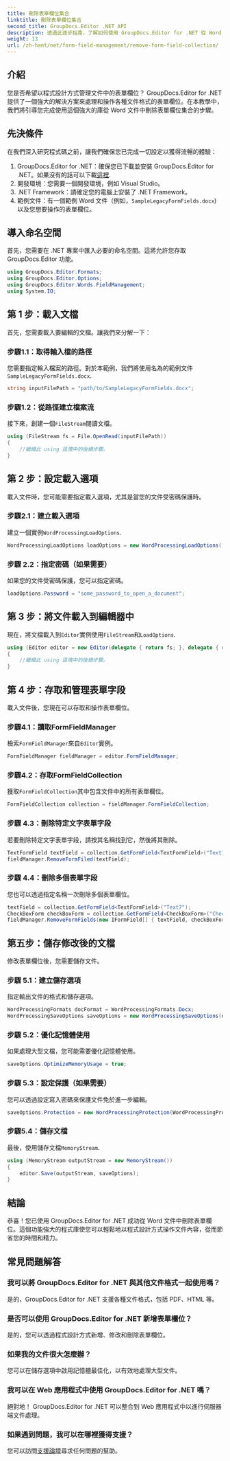 ```yaml
---
title: 刪除表單欄位集合
linktitle: 刪除表單欄位集合
second_title: GroupDocs.Editor .NET API
description: 透過此逐步指南，了解如何使用 GroupDocs.Editor for .NET 從 Word 文件中刪除表單欄位。非常適合開發人員。
weight: 13
url: /zh-hant/net/form-field-management/remove-form-field-collection/
---
```

## 介紹
您是否希望以程式設計方式管理文件中的表單欄位？ GroupDocs.Editor for .NET 提供了一個強大的解決方案來處理和操作各種文件格式的表單欄位。在本教學中，我們將引導您完成使用這個強大的庫從 Word 文件中刪除表單欄位集合的步驟。 
## 先決條件
在我們深入研究程式碼之前，讓我們確保您已完成一切設定以獲得流暢的體驗：
1. GroupDocs.Editor for .NET：確保您已下載並安裝 GroupDocs.Editor for .NET。如果沒有的話可以下載[這裡](https://releases.groupdocs.com/editor/net/).
2. 開發環境：您需要一個開發環境，例如 Visual Studio。
3. .NET Framework：請確定您的電腦上安裝了 .NET Framework。
4. 範例文件：有一個範例 Word 文件（例如，`SampleLegacyFormFields.docx`) 以及您想要操作的表單欄位。

## 導入命名空間
首先，您需要在 .NET 專案中匯入必要的命名空間。這將允許您存取 GroupDocs.Editor 功能。
```csharp
using GroupDocs.Editor.Formats;
using GroupDocs.Editor.Options;
using GroupDocs.Editor.Words.FieldManagement;
using System.IO;
```
## 第 1 步：載入文檔
首先，您需要載入要編輯的文檔。讓我們來分解一下：
### 步驟1.1：取得輸入檔的路徑
您需要指定輸入檔案的路徑。對於本範例，我們將使用名為的範例文件`SampleLegacyFormFields.docx`.
```csharp
string inputFilePath = "path/to/SampleLegacyFormFields.docx";
```
### 步驟1.2：從路徑建立檔案流
接下來，創建一個`FileStream`閱讀文檔。
```csharp
using (FileStream fs = File.OpenRead(inputFilePath))
{
    //繼續此 using 區塊中的後續步驟。
}
```
## 第 2 步：設定載入選項
載入文件時，您可能需要指定載入選項，尤其是當您的文件受密碼保護時。
### 步驟2.1：建立載入選項
建立一個實例`WordProcessingLoadOptions`.
```csharp
WordProcessingLoadOptions loadOptions = new WordProcessingLoadOptions();
```
### 步驟 2.2：指定密碼（如果需要）
如果您的文件受密碼保護，您可以指定密碼。
```csharp
loadOptions.Password = "some_password_to_open_a_document";
```
## 第 3 步：將文件載入到編輯器中
現在，將文檔載入到`Editor`實例使用`FileStream`和`LoadOptions`.
```csharp
using (Editor editor = new Editor(delegate { return fs; }, delegate { return loadOptions; }))
{
    //繼續此 using 區塊中的後續步驟。
}
```
## 第 4 步：存取和管理表單字段
載入文件後，您現在可以存取和操作表單欄位。
### 步驟4.1：讀取FormFieldManager
檢索`FormFieldManager`來自`Editor`實例。
```csharp
FormFieldManager fieldManager = editor.FormFieldManager;
```
### 步驟4.2：存取FormFieldCollection
獲取`FormFieldCollection`其中包含文件中的所有表單欄位。
```csharp
FormFieldCollection collection = fieldManager.FormFieldCollection;
```
### 步驟 4.3：刪除特定文字表單字段
若要刪除特定文字表單字段，請按其名稱找到它，然後將其刪除。
```csharp
TextFormField textField = collection.GetFormField<TextFormField>("Text1");
fieldManager.RemoveFormFiled(textField);
```
### 步驟 4.4：刪除多個表單字段
您也可以透過指定名稱一次刪除多個表單欄位。
```csharp
textField = collection.GetFormField<TextFormField>("Text7");
CheckBoxForm checkBoxForm = collection.GetFormField<CheckBoxForm>("Check2");
fieldManager.RemoveFormFields(new IFormField[] { textField, checkBoxForm });
```
## 第五步：儲存修改後的文檔
修改表單欄位後，您需要儲存文件。
### 步驟 5.1：建立儲存選項
指定輸出文件的格式和儲存選項。
```csharp
WordProcessingFormats docFormat = WordProcessingFormats.Docx;
WordProcessingSaveOptions saveOptions = new WordProcessingSaveOptions(docFormat);
```
### 步驟 5.2：優化記憶體使用
如果處理大型文檔，您可能需要優化記憶體使用。
```csharp
saveOptions.OptimizeMemoryUsage = true;
```
### 步驟 5.3：設定保護（如果需要）
您可以透過設定寫入密碼來保護文件免於進一步編輯。
```csharp
saveOptions.Protection = new WordProcessingProtection(WordProcessingProtectionType.AllowOnlyFormFields, "write_password");
```
### 步驟5.4：儲存文檔
最後，使用儲存文檔`MemoryStream`.
```csharp
using (MemoryStream outputStream = new MemoryStream())
{
    editor.Save(outputStream, saveOptions);
}
```

## 結論
恭喜！您已使用 GroupDocs.Editor for .NET 成功從 Word 文件中刪除表單欄位。這個功能強大的程式庫使您可以輕鬆地以程式設計方式操作文件內容，從而節省您的時間和精力。
## 常見問題解答
### 我可以將 GroupDocs.Editor for .NET 與其他文件格式一起使用嗎？
是的，GroupDocs.Editor for .NET 支援各種文件格式，包括 PDF、HTML 等。
### 是否可以使用 GroupDocs.Editor for .NET 新增表單欄位？
是的，您可以透過程式設計方式新增、修改和刪除表單欄位。
### 如果我的文件很大怎麼辦？
您可以在儲存選項中啟用記憶體最佳化，以有效地處理大型文件。
### 我可以在 Web 應用程式中使用 GroupDocs.Editor for .NET 嗎？
絕對地！ GroupDocs.Editor for .NET 可以整合到 Web 應用程式中以進行伺服器端文件處理。
### 如果遇到問題，我可以在哪裡獲得支援？
您可以訪問[支援論壇](https://forum.groupdocs.com/c/editor/20)尋求任何問題的幫助。